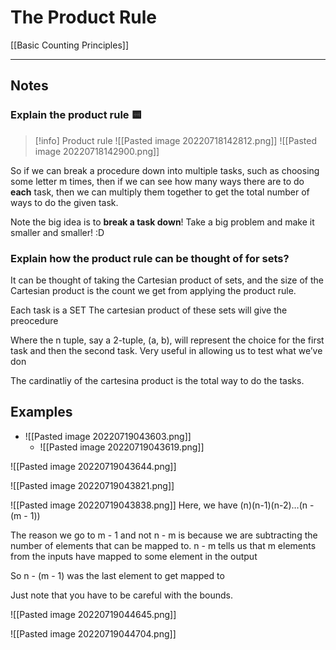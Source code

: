 # The Product Rule
[[Basic Counting Principles]]

---

## Notes

### Explain the product rule 🟨

>[!info] Product rule
>![[Pasted image 20220718142812.png]]
>![[Pasted image 20220718142900.png]]


So if we can break a procedure down into multiple tasks, such as choosing some letter m times, then if we can see how many ways there are to do **each** task, then we can multiply them together to get the total number of ways to do the given task. 

Note the big idea is to **break a task down**!
Take a big problem and make it smaller and smaller! :D



### Explain how the product rule can be thought of for sets?

It can be thought of taking the Cartesian product of sets, and the size of the Cartesian product is the count we get from applying the product rule. 

Each task is a SET
The cartesian  product of these sets will give the preocedure

Where the n tuple, say a 2-tuple, (a, b), will represent the choice for the first task and then the second task. Very useful in allowing us to test what we’ve don

The cardinatliy of the cartesina product is the total way to do the tasks.  

## Examples
- ![[Pasted image 20220719043603.png]]
	- ![[Pasted image 20220719043619.png]]

![[Pasted image 20220719043644.png]]

![[Pasted image 20220719043821.png]]

![[Pasted image 20220719043838.png]]
Here, we have (n)(n-1)(n-2)…(n - (m - 1))

The reason we go to m - 1 and not n - m  is because we are subtracting the number of elements that can be mapped to. n - m tells us that m elements from the inputs have mapped to some element in the output

So n - (m - 1) was the last element to get mapped to 

Just note that you have to be careful with the bounds. 

![[Pasted image 20220719044645.png]]

![[Pasted image 20220719044704.png]]
